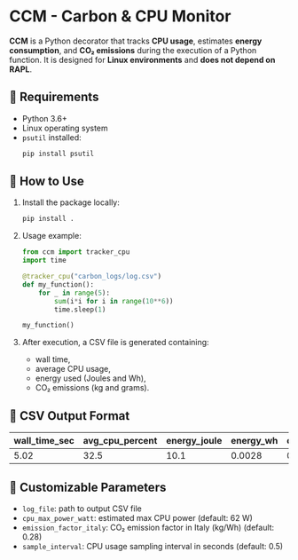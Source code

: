 # CCM - Carbon & CPU Monitor

**CCM** is a Python decorator that tracks **CPU usage**, estimates **energy consumption**, and **CO₂ emissions** during the execution of a Python function. It is designed for **Linux environments** and **does not depend on RAPL**.

## 🔧 Requirements

- Python 3.6+
- Linux operating system
- `psutil` installed:
  ```bash
  pip install psutil
  ```

## 🚀 How to Use

1. Install the package locally:
   ```bash
   pip install .
   ```

2. Usage example:

   ```python
   from ccm import tracker_cpu
   import time

   @tracker_cpu("carbon_logs/log.csv")
   def my_function():
       for _ in range(5):
           sum(i*i for i in range(10**6))
           time.sleep(1)

   my_function()
   ```

3. After execution, a CSV file is generated containing:
   - wall time,
   - average CPU usage,
   - energy used (Joules and Wh),
   - CO₂ emissions (kg and grams).

## 📄 CSV Output Format

| wall_time_sec | avg_cpu_percent | energy_joule | energy_wh | co2_eq_kg | co2_eq_g | n_samples |
|---------------|------------------|--------------|------------|-----------|----------|-----------|
| 5.02          | 32.5             | 10.1         | 0.0028     | 0.00078   | 0.78     | 11        |

## 📎 Customizable Parameters

- `log_file`: path to output CSV file
- `cpu_max_power_watt`: estimated max CPU power (default: 62 W)
- `emission_factor_italy`: CO₂ emission factor in Italy (kg/Wh) (default: 0.28)
- `sample_interval`: CPU usage sampling interval in seconds (default: 0.5)
